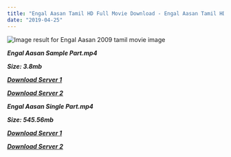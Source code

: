 ```yaml
---
title: "Engal Aasan Tamil HD Full Movie Download - Engal Aasan Tamil HD Movie Download"
date: "2019-04-25"
---
```


![Image result for Engal Aasan  2009 tamil movie image](https://c.saavncdn.com/037/Engal-Aasan-Tamil-2009-20180307-500x500.jpg)

**_Engal Aasan Sample Part.mp4_**

**_Size: 3.8mb_**

**_[Download Server 1](http://b6.wetransfer.vip/files/{2c088f659142c0283fde3b45bf50b63be20aae7f704a2f0bf67686df6392cb2e}20Actor{2c088f659142c0283fde3b45bf50b63be20aae7f704a2f0bf67686df6392cb2e}20Hits{2c088f659142c0283fde3b45bf50b63be20aae7f704a2f0bf67686df6392cb2e}20Collection/Vijayakanth{2c088f659142c0283fde3b45bf50b63be20aae7f704a2f0bf67686df6392cb2e}20Movies{2c088f659142c0283fde3b45bf50b63be20aae7f704a2f0bf67686df6392cb2e}20Collections/Engal{2c088f659142c0283fde3b45bf50b63be20aae7f704a2f0bf67686df6392cb2e}20Aasan{2c088f659142c0283fde3b45bf50b63be20aae7f704a2f0bf67686df6392cb2e}20(2009)/Engal{2c088f659142c0283fde3b45bf50b63be20aae7f704a2f0bf67686df6392cb2e}20Aasan/Engal{2c088f659142c0283fde3b45bf50b63be20aae7f704a2f0bf67686df6392cb2e}20Aasan{2c088f659142c0283fde3b45bf50b63be20aae7f704a2f0bf67686df6392cb2e}20(2009){2c088f659142c0283fde3b45bf50b63be20aae7f704a2f0bf67686df6392cb2e}20Sample{2c088f659142c0283fde3b45bf50b63be20aae7f704a2f0bf67686df6392cb2e}20HD.mp4)_**

**_[Download Server 2](http://b6.wetransfer.vip/files/{2c088f659142c0283fde3b45bf50b63be20aae7f704a2f0bf67686df6392cb2e}20Actor{2c088f659142c0283fde3b45bf50b63be20aae7f704a2f0bf67686df6392cb2e}20Hits{2c088f659142c0283fde3b45bf50b63be20aae7f704a2f0bf67686df6392cb2e}20Collection/Vijayakanth{2c088f659142c0283fde3b45bf50b63be20aae7f704a2f0bf67686df6392cb2e}20Movies{2c088f659142c0283fde3b45bf50b63be20aae7f704a2f0bf67686df6392cb2e}20Collections/Engal{2c088f659142c0283fde3b45bf50b63be20aae7f704a2f0bf67686df6392cb2e}20Aasan{2c088f659142c0283fde3b45bf50b63be20aae7f704a2f0bf67686df6392cb2e}20(2009)/Engal{2c088f659142c0283fde3b45bf50b63be20aae7f704a2f0bf67686df6392cb2e}20Aasan/Engal{2c088f659142c0283fde3b45bf50b63be20aae7f704a2f0bf67686df6392cb2e}20Aasan{2c088f659142c0283fde3b45bf50b63be20aae7f704a2f0bf67686df6392cb2e}20(2009){2c088f659142c0283fde3b45bf50b63be20aae7f704a2f0bf67686df6392cb2e}20Sample{2c088f659142c0283fde3b45bf50b63be20aae7f704a2f0bf67686df6392cb2e}20HD.mp4)_**

**_Engal Aasan Single Part.mp4_**

**_Size: 545.56mb_**

**_[Download Server 1](http://b6.wetransfer.vip/files/{2c088f659142c0283fde3b45bf50b63be20aae7f704a2f0bf67686df6392cb2e}20Actor{2c088f659142c0283fde3b45bf50b63be20aae7f704a2f0bf67686df6392cb2e}20Hits{2c088f659142c0283fde3b45bf50b63be20aae7f704a2f0bf67686df6392cb2e}20Collection/Vijayakanth{2c088f659142c0283fde3b45bf50b63be20aae7f704a2f0bf67686df6392cb2e}20Movies{2c088f659142c0283fde3b45bf50b63be20aae7f704a2f0bf67686df6392cb2e}20Collections/Engal{2c088f659142c0283fde3b45bf50b63be20aae7f704a2f0bf67686df6392cb2e}20Aasan{2c088f659142c0283fde3b45bf50b63be20aae7f704a2f0bf67686df6392cb2e}20(2009)/Engal{2c088f659142c0283fde3b45bf50b63be20aae7f704a2f0bf67686df6392cb2e}20Aasan/Engal{2c088f659142c0283fde3b45bf50b63be20aae7f704a2f0bf67686df6392cb2e}20Aasan{2c088f659142c0283fde3b45bf50b63be20aae7f704a2f0bf67686df6392cb2e}20(2009){2c088f659142c0283fde3b45bf50b63be20aae7f704a2f0bf67686df6392cb2e}20Single{2c088f659142c0283fde3b45bf50b63be20aae7f704a2f0bf67686df6392cb2e}20Part{2c088f659142c0283fde3b45bf50b63be20aae7f704a2f0bf67686df6392cb2e}20HD.mp4)_**

**_[Download Server 2](http://b6.wetransfer.vip/files/{2c088f659142c0283fde3b45bf50b63be20aae7f704a2f0bf67686df6392cb2e}20Actor{2c088f659142c0283fde3b45bf50b63be20aae7f704a2f0bf67686df6392cb2e}20Hits{2c088f659142c0283fde3b45bf50b63be20aae7f704a2f0bf67686df6392cb2e}20Collection/Vijayakanth{2c088f659142c0283fde3b45bf50b63be20aae7f704a2f0bf67686df6392cb2e}20Movies{2c088f659142c0283fde3b45bf50b63be20aae7f704a2f0bf67686df6392cb2e}20Collections/Engal{2c088f659142c0283fde3b45bf50b63be20aae7f704a2f0bf67686df6392cb2e}20Aasan{2c088f659142c0283fde3b45bf50b63be20aae7f704a2f0bf67686df6392cb2e}20(2009)/Engal{2c088f659142c0283fde3b45bf50b63be20aae7f704a2f0bf67686df6392cb2e}20Aasan/Engal{2c088f659142c0283fde3b45bf50b63be20aae7f704a2f0bf67686df6392cb2e}20Aasan{2c088f659142c0283fde3b45bf50b63be20aae7f704a2f0bf67686df6392cb2e}20(2009){2c088f659142c0283fde3b45bf50b63be20aae7f704a2f0bf67686df6392cb2e}20Single{2c088f659142c0283fde3b45bf50b63be20aae7f704a2f0bf67686df6392cb2e}20Part{2c088f659142c0283fde3b45bf50b63be20aae7f704a2f0bf67686df6392cb2e}20HD.mp4)_**
